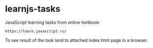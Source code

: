 # learnjs-tasks
JavaScript learning tasks from online textbook:
```
https://learn.javascript.ru/
```
To see result of the task land to attached index.html page in a browser.